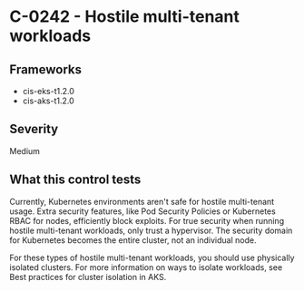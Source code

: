 # C-0242 - Hostile multi-tenant workloads

## Frameworks
* cis-eks-t1.2.0
* cis-aks-t1.2.0
 
## Severity
Medium


 
## What this control tests 
Currently, Kubernetes environments aren't safe for hostile multi-tenant usage. Extra security features, like Pod Security Policies or Kubernetes RBAC for nodes, efficiently block exploits. For true security when running hostile multi-tenant workloads, only trust a hypervisor. The security domain for Kubernetes becomes the entire cluster, not an individual node.

 For these types of hostile multi-tenant workloads, you should use physically isolated clusters. For more information on ways to isolate workloads, see Best practices for cluster isolation in AKS.
 

